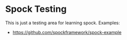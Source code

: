 # Spock Testing
This is just a testing area for learning spock. 
Examples:
* https://github.com/spockframework/spock-example
